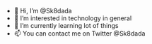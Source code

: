 - 👋 Hi, I’m @Sk8dada
- 👀 I’m interested in technology in general
- 🌱 I’m currently learning lot of things
- 📫 You can contact me on Twitter @Sk8dada

<!---
Sk8dada/Sk8dada is a ✨ special ✨ repository because its `README.md` (this file) appears on your GitHub profile.
You can click the Preview link to take a look at your changes.
--->

